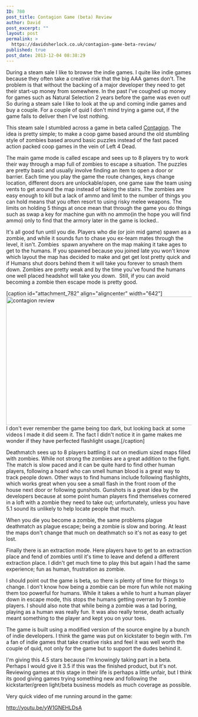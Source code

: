 ```yaml
---
ID: 780
post_title: Contagion Game (beta) Review
author: David
post_excerpt: ""
layout: post
permalink: >
  https://davidsherlock.co.uk/contagion-game-beta-review/
published: true
post_date: 2013-12-04 08:38:29
---
```

During a steam sale I like to browse the indie games. I quite like indie games because they often take a creative risk that the big AAA games don't. The problem is that without the backing of a major developer they need to get their start-up money from somewhere. In the past I've coughed up money for games such as Natural Selection 2 years before the game was even out! So during a steam sale I like to look at the up and coming indie games and buy a couple. For a couple of quid I don't mind trying a game out, if the game fails to deliver then I've lost nothing.

This steam sale I stumbled across a game in beta called <a href="http://www.contagion-game.com/index.php">Contagion</a>. The idea is pretty simple; to make a coop game based around the old stumbling style of zombies based around basic puzzles instead of the fast paced action packed coop games in the vein of Left 4 Dead.

The main game mode is called escape and sees up to 8 players try to work their way through a map full of zombies to escape a situation. The puzzles are pretty basic and usually involve finding an item to open a door or barrier. Each time you play the game the route changes, keys change location, different doors are unlockable/open, one game saw the team using vents to get around the map instead of taking the stairs. The zombies are easy enough to kill but a lack of ammo and limit to the number of things you can hold means that you often resort to using risky melee weapons. The limits on holding 5 things at once mean that through the game you do things such as swap a key for machine gun with no ammo(in the hope you will find ammo) only to find that the armory later in the game is locked..

It's all good fun until you die. Players who die (or join mid game) spawn as a zombie, and while it sounds fun to chase you ex-team mates through the level, it isn't. Zombies  spawn anywhere on the map making it take ages to get to the humans. If you spawned because you joined late you won't know which layout the map has decided to make and get get lost pretty quick and if Humans shut doors behind them it will take you forever to smash them down. Zombies are pretty weak and by the time you've found the humans one well placed headshot will take you down.  Still, if you can avoid becoming a zombie then escape mode is pretty good.

[caption id="attachment_782" align="aligncenter" width="642"]<a href="http://davidsherlock.co.uk/wp-content/uploads/2013/12/contagion-review.png"><img class="size-full wp-image-782" alt="contagion review" src="http://davidsherlock.co.uk/wp-content/uploads/2013/12/contagion-review.png" width="642" height="349" /></a> I don't ever remember the game being too dark, but looking back at some videos I made it did seem it. The fact I didn't notice it in game makes me wonder if they have perfected flashlight usage.[/caption]
<p style="text-align: left;">Deathmatch sees up to 8 players battling it out on medium sized maps filled with zombies. While not strong the zombies are a great addition to the fight. The match is slow paced and it can be quite hard to find other human players, following a hoard who can smell human blood is a great way to track people down. Other ways to find humans include following flashlights, which works great when you see a small flash in the front room of the house next door or following gunshots. Gunshots is a great idea by the developers because at some point human players find themselves cornered in a loft with a zombie they need to take out; unfortunately, unless you have 5.1 sound its unlikely to help locate people that much.</p>
When you die you become a zombie, the same problems plague deathmatch as plague escape; being a zombie is slow and boring. At least the maps don't change that much on deathmatch so it's not as easy to get lost.

Finally there is an extraction mode. Here players have to get to an extraction place and fend of zombies until it's time to leave and defend a different extraction place. I didn't get much time to play this but again I had the same experience; fun as human, frustration as zombie.

I should point out the game is beta, so there is plenty of time for things to change. I don't know how being a zombie can be more fun while not making them too powerful for humans. While it takes a while to hunt a human player down in escape mode, this stops the humans getting overran by 5 zombie players. I should also note that while being a zombie was a tad boring, playing as a human was really fun. It was also really tense, death actually meant something to the player and kept you on your toes.

The game is built using a modified version of the source engine by a bunch of indie developers. I think the game was put on kickstater to begin with. I'm a fan of indie games that take creative risks and feel it was well worth the couple of quid, not only for the game but to support the dudes behind it.

I'm giving this 4.5 stars because I'm knowingly taking part in a beta. Perhaps I would give it 3.5 if this was the finished product, but it's not. Reviewing games at this stage in their life is perhaps a little unfair, but I think its good giving games trying something new and following the kickstarter/green light/beta business models as much coverage as possible.

Very quick video of me running around in the game:

http://youtu.be/yW1GNEHLDsA